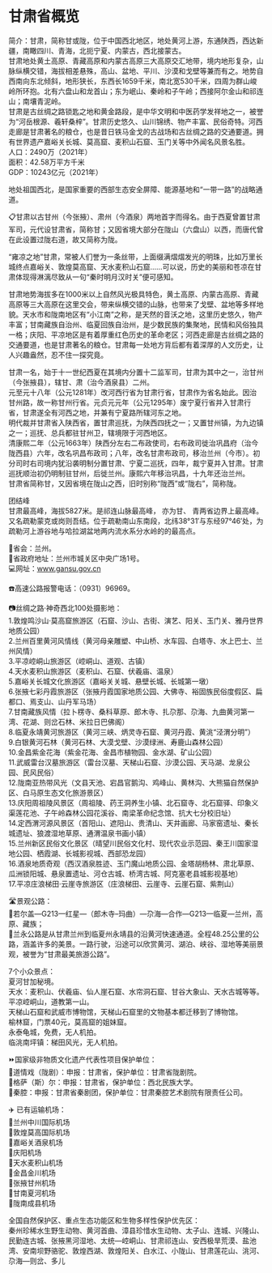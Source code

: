 # 甘肃省概览  
简介：甘肃，简称甘或陇，位于中国西北地区，地处黄河上游，东通陕西，西达新疆，南瞰四川、青海，北扼宁夏、内蒙古，西北接蒙古。  
甘肃地处黄土高原、青藏高原和内蒙古高原三大高原交汇地带，境内地形复杂，山脉纵横交错，海拔相差悬殊，高山、盆地、平川、沙漠和戈壁等兼而有之。地势自西南向东北倾斜，地形狭长，东西长1659千米，南北宽530千米，四周为群山峻岭所环抱。北有六盘山和龙首山；东为岷山、秦岭和子午岭；西接阿尔金山和祁连山；南壤青泥岭。  
甘肃是古丝绸之路锁匙之地和黄金路段，是中华文明和中医药学发祥地之一，被誉为“河岳根源、羲轩桑梓”。甘肃历史悠久、山川锦绣、物产丰富、民俗奇特。河西走廊是甘肃著名的粮仓，也是昔日铁马金戈的古战场和古丝绸之路的交通要道。拥有世界遗产嘉峪关长城、莫高窟、麦积山石窟、玉门关等中外闻名风景名胜。  
人口：2490万（2021年）  
面积：42.58万平方千米  
GDP：10243亿元（2021年）  

地处祖国西北，是国家重要的西部生态安全屏障、能源基地和“一带一路”的战略通道。  

📋甘肃以古甘州（今张掖）、肃州（今酒泉）两地首字而得名。由于西夏曾置甘肃军司，元代设甘肃省，简称甘；又因省境大部分在陇山（六盘山）以西，而唐代曾在此设置过陇右道，故又简称为陇。  

“雍凉之地”甘肃，常被人们誉为一条丝带，上面缀满熠熠发光的明珠，比如万里长城终点嘉峪关、敦煌莫高窟、天水麦积山石窟……可以说，历史的美丽和苍凉在甘肃体现得淋漓尽致从一句“秦时明月汉时关”便可感知。  

甘肃地势海拔多在1000米以上自然风光极具特色，黄土高原、内蒙古高原、青藏高原等三大高原在这里交会，带来纵横交错的山脉，也带来了戈壁、盆地等多样地貌。天水市和陇南地区有“小江南”之称，是天然的音沃之地，这里历史悠久，物产丰富；甘南藏族自治州、临夏回族自治州，是少数民族的集聚地，民情和风俗独具一格；庆阳、平凉地区是有着厚重红色历史的革命老区；河西走廊是古丝绸之路的交通要道，也是甘肃著名的粮仓。甘肃每一处地方背后都有着深厚的人文历史，让人兴趣盎然，忍不住一探究竟。  

甘肃一名，始于十一世纪西夏在其境内分置十二监军司，甘肃为其中之一，治甘州（今张掖县），辖甘、肃（治今酒泉县）二州。  
元至元十八年（公元1281年）改河西行省为甘肃行省，甘肃作为省名始此。因治甘州路，故一称甘州行省。元贞元元年（公元1295年）废宁夏行省并入甘肃行省，甘肃遂全有河西之地，并兼有宁夏路所辖河东之地。  
明代裁并甘肃省入陕西省，置甘肃巡抚，为陕西四抚之一；又置甘州镇，为九边镇之一；巡抚、总兵都驻甘州卫，辖境限于河西地区。  
清康熙二年（公元1663年）陕西分左右二布政使司，右布政司徙治巩昌府（治今陇西县）六年，改名巩昌布政司；八年，改名甘肃布政司，移治兰州（今市）。初分司时右司境内犹沿袭明制分置甘肃、宁夏二巡抚，四年，裁宁夏并入甘肃。甘肃巡抚顺治初仍明制驻甘州，后徙兰州。康熙六年移治巩昌，十九年还治兰州。  
甘肃省简称甘，又因省境在陇山之西，旧时别称“陇西”或“陇右”，简称陇。  

团结峰  
甘肃最高峰，海拔5827米。是祁连山脉最高峰， 亦为甘、 青两省边界上最高峰。又名疏勒蒙克或岗则吾结。位于疏勒南山东南段，北纬38°31′与东经97°46′处，为疏勒河上游谷地与哈拉湖盆地两内流水系分水岭的的最高点。  

🏢省会：兰州。  
📍省政府地址：兰州市城关区中央广场1号。  
💻网址：<a href="http://www.gansu.gov.cn" target="_blank">www.gansu.gov.cn</a>  

☎️高速公路报警电话：（0931）96969。  

📷丝绸之路·神奇西北100处摄影地：  
1.敦煌鸣沙山·莫高窟旅游区（石窟、沙山、古街、演艺、阳关、玉门关、雅丹世界地质公园）  
2.兰州百里黄河风情线（黄河母亲雕塑、中山桥、水车园、白塔寺、水上巴士、兰州风情）  
3.平凉崆峒山旅游区（崆峒山、道观、古镇）  
4.天水麦积山旅游区（麦积山、石窟、伏羲庙、温泉）  
5.嘉峪关长城文化旅游区（嘉峪关关城、悬壁长城、长城第一墩）  
6.张掖七彩丹霞旅游区（张掖丹霞国家地质公园、大佛寺、裕固族民俗度假区、扁都口、焉支山、山丹军马场）  
7.甘南藏族风情（拉卜楞寺、桑科草原、郎木寺、扎尕那、尕海、九曲黄河第一湾、花湖、则岔石林、米拉日巴佛阁）  
8.临夏永靖黄河旅游区（黄河三峡、炳灵寺石窟、黄河丹霞、黄洮“泾渭分明”）  
9.白银黄河石林（黄河石林、大漠戈壁、沙漠绿洲、寿鹿山森林公园）  
10.金昌紫金花海（紫金花海、金昌市植物园、金水湖、矿山公园）  
11.武威雷台汉墓旅游区（雷台汉墓、天梯山石窟、沙漠公园、天马湖、龙泉公园、民风民俗）  
12.陇南亚热带风光（文县天池、宕昌官鹅沟、鸡峰山、黄林沟、大熊猫自然保护区、白马原生态文化旅游景区）  
13.庆阳周祖陵风景区（周祖陵、药王洞养生小镇、北石窟寺、北石窟驿、印象义渠莲花池、子午岭森林公园花溪谷、南梁革命纪念馆、抗大七分校旧址）  
14.定西渭河源风景区（首阳山、遮阳山、贵清山、天井画廊、马家窑遗址、秦长城遗址、狼渡湿地草原、通渭温泉书画小镇）  
15.兰州新区民俗文化景区（晴望川民俗文化村、现代农业示范园、秦王川国家湿地公园、栖霞湖、长城影视城、西部恐龙园）  
16.酒泉地质奇观（西汉酒泉胜迹、玉门魔山地质公园、金塔胡杨林、肃北草原、瓜洲锁阳城、悬泉置遗址、河仓古城、桥湾古城、阿克塞老县城影视基地）  
17.平凉庄浪梯田·云崖寺旅游区（庄浪梯田、云崖寺、云崖石窟、紫荆山）  

🛣️景观公路：  
🔸若尔盖—G213—红星—（郎木寺–玛曲）—尕海—合作—G213—临夏—兰州，高原、藏族；  
🔸兰永公路是从甘肃兰州到临夏州永靖县的沿黄河快速通道。全程48.25公里的公路，涵盖许多的美景。一路行驶，沿途可以欣赏黄河、湖泊、峡谷、湿地等美丽景观，被誉为“甘肃最美旅游公路”。  

7个小众景点：  
夏河甘加秘境。  
天水：麦积山、伏羲庙、仙人崖石窟、水帘洞石窟、甘谷大象山、天水古城等等。  
平凉崆峒山，道教第一山。  
天梯山石窟和武威市博物馆，天梯山石窟里的文物基本都迁移到了博物馆。  
榆林窟，门票40元，莫高窟的姐妹窟。  
永泰龟城，免费，无人机拍。  
临洮南坪镇：梯田风光，无人机拍。  

⏩国家级非物质文化遗产代表性项目保护单位：  
🔸道情戏（陇剧）：申报：甘肃省，保护单位：甘肃省陇剧院。  
🔸格萨（斯）尔：申报：甘肃省，保护单位：西北民族大学。  
🔸秦腔：申报：甘肃省秦剧团，保护单位：甘肃秦腔艺术剧院有限责任公司。  

✈️ 已有运输机场：  
🔸兰州中川国际机场  
🔸敦煌莫高国际机场  
🔸嘉峪关酒泉机场  
🔸庆阳机场  
🔸天水麦积山机场  
🔸金昌金川机场  
🔸张掖甘州机场  
🔸甘南夏河机场  
🔸陇南成县机场  

全国自然保护区、重点生态功能区和生物多样性保护优先区：  
秦州珍稀水生野生动物、黄河首曲、漳县珍惜水生动物、太子山、连城、兴隆山、民勤连古城、张掖黑河湿地、太统—崆峒山、甘肃祁连山、安西极旱荒漠、盐池湾、安南坝野骆驼、敦煌西湖、敦煌阳关、白水江、小陇山、甘肃莲花山、洮河、尕海—则岔、多儿  
